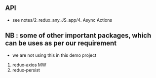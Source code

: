 ## API

- see notes/2_redux_any_JS_app/4. Async Actions

## NB : some of other important packages, which can be uses as per our requirement

- we are not using this in this demo project

1. redux-axios MW
2. redux-persist

